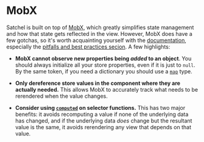 # MobX

Satchel is built on top of [MobX](https://github.com/mobxjs/mobx), which greatly simplifies state management and how that state gets reflected in the view.
However, MobX does have a few gotchas, so it's worth acquainting yourself with the [documentation](https://mobx.js.org/), especially the [pitfalls and best practices secion](https://mobx.js.org/best/pitfalls.html).
A few highlights:

* **MobX cannot observe new properties being *added* to an object**.
  You should always initialize all your store properties, even if it is just to `null`.
  By the same token, if you need a dictionary you should use a [`map`](https://mobx.js.org/refguide/map.html) type.

* **Only dereference store values in the component where they are actually needed.**
  This allows MobX to accurately track what needs to be rerendered when the value changes.

* **Consider using [`computed`](https://mobx.js.org/refguide/computed-decorator.html) on selector functions.**
  This has two major benefits: it avoids recomputing a value if none of the underlying data has changed,
  and if the underlying data *does* change but the resultant value is the same, it avoids rerendering any view that depends on that value.
